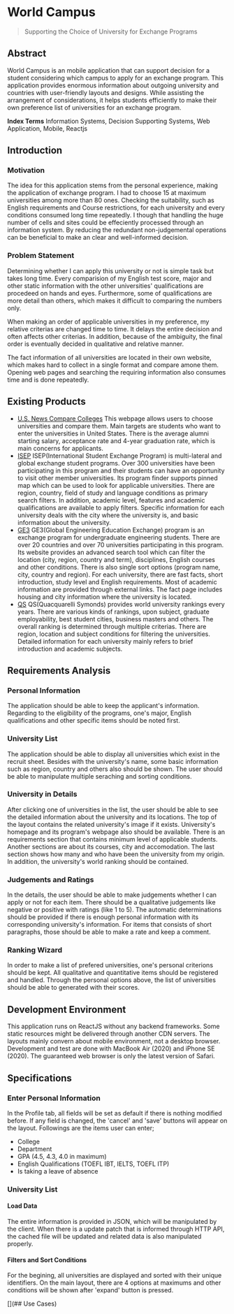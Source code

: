 # World Campus

> Supporting the Choice of University for Exchange Programs

## Abstract

World Campus is an mobile application that can support decision for a student
considering which campus to apply for an exchange program. This application
provides enormous information about outgoing university and countries with
user-friendly layouts and designs. While assisting the arrangement of
considerations, it helps students efficiently to make their own preference list
of universities for an exchange program.

**Index Terms** Information Systems, Decision Supporting Systems, Web
Application, Mobile, Reactjs

## Introduction

### Motivation

The idea for this application stems from the personal experience, making the
application of exchange program. I had to choose 15 at maximum universities
among more than 80 ones. Checking the suitability, such as English
requirements and Course restrictions, for each university and every conditions
consumed long time repeatedly. I though that handling the huge number of cells
and sites could be effeciently processed through an information system. By
reducing the redundant non-judgemental operations can be beneficial to make an
clear and well-informed decision.

### Problem Statement

Determining whether I can apply this university or not is simple task but takes
long time. Every comparision of my English test score, major and other static
information with the other universities' qualifications are procedeed on hands
and eyes. Furthermore, some of qualifications are more detail than others, which
makes it difficult to comparing the numbers only.

When making an order of applicable universities in my preference, my relative
criterias are changed time to time. It delays the entire decision and often
affects other criterias. In addition, because of the ambiguity, the final order
is eventually decided in qualitative and relative manner.

The fact information of all universities are located in their own website, which
makes hard to collect in a single format and compare amone them. Opening web pages
and searching the requiring information also consumes time and is done
repeatedly.

## Existing Products

- [U.S. News Compare
    Colleges](https://www.usnews.com/best-colleges/compare?xwalk_id=145725&xwalk_id=166027)
  This webpage allows users to choose universities and compare them. Main
  targets are students who want to enter the universities in United States.
  There is the average alumni starting salary, acceptance rate and 4-year
  graduation rate, which is main concerns for applicants.
- [ISEP](https://www.isepstudyabroad.org)
  ISEP(International Student Exchange Program) is multi-lateral and global
  exchange student programs. Over 300 universities have been participating in
  this program and their students can have an opportunity to visit other member
  universities. Its program finder supports pinned map which can be used to look
  for applicable universities. There are region, country, field of study and
  language conditions as primary search filters. In addition, academic level,
  features and academic qualifications are available to apply filters. Specific
  information for each university deals with the city where the university is,
  and basic information about the university.
- [GE3](https://globale3.studioabroad.com)
  GE3(Global Engineering Education Exchange) program is an exchange program for
  undergraduate engineering students. There are over 20 countries and over 70
  universities participating in this program. Its website provides an advanced
  search tool which can filter the location (city, region, country and term), 
  disciplines, English courses and other conditions. There is also single sort
  options (program name, city, country and region). For each university, there
  are fast facts, short introduction, study level and English requirements. Most
  of academic information are provided through external links. The fact page
  includes housing and city information where the university is located.
- [QS](https://www.topuniversities.com/university-rankings)
  QS(Quacquarelli Symonds) provides world university rankings every years. There
  are various kinds of rankings, upon subject, graduate employability, best
  student cities, business masters and others. The overall ranking is determined
  through multiple criterias. There are region, location and subject conditions
  for filtering the universities. Detailed information for each university
  mainly refers to brief introduction and academic subjects. 

## Requirements Analysis

### Personal Information

The application should be able to keep the applicant's information. Regarding to
the eligibility of the programs, one's major, English qualifications and other
specific items should be noted first.

### University List

The application should be able to display all universities which exist in the
recruit sheet. Besides with the university's name, some basic information such
as region, country and others also should be shown. The user should be able to
manipulate multiple seraching and sorting conditions.

### University in Details

After clicking one of universities in the list, the user should be able to see
the detailed information about the university and its locations. The top of the
layout contains the related university's image if it exists. University's
homepage and its program's webpage also should be available. There is an
requirements section that contains minimum level of applicable students. Another
sections are about its courses, city and accomodation. The last section shows
how many and who have been the university from my origin. In addition, the
university's world ranking should be contained.

### Judgements and Ratings

In the details, the user should be able to make judgements whether I can apply
or not for each item. There should be a qualitative judgements like negative or
positive with ratings (like 1 to 5). The automatic determinations should be
provided if there is enough personal information with its corresponding
university's information. For items that consists of short paragraphs, those
should be able to make a rate and keep a comment.

### Ranking Wizard

In order to make a list of prefered universities, one's personal criterions
should be kept. All qualitative and quantitative items should be registered and
handled. Through the personal options above, the list of universities should be
able to generated with their scores.

## Development Environment

This application runs on ReactJS without any backend frameworks. Some static
resources might be delivered through another CDN servers. The layouts mainly
convern about mobile environment, not a desktop browser. Development and test
are done with MacBook Air (2020) and iPhone SE (2020). The guaranteed web
browser is only the latest version of Safari.

## Specifications

### Enter Personal Information

In the Profile tab, all fields will be set as default if there is nothing
modified before. If any field is changed, the 'cancel' and 'save' buttons will
appear on the layout. Followings are the items user can enter;

* College
* Department
* GPA (4.5, 4.3, 4.0 in maximum)
* English Qualifications (TOEFL IBT, IELTS, TOEFL ITP)
* Is taking a leave of absence

### University List

#### Load Data

The entire information is provided in JSON, which will be manipulated by the
client. When there is a update patch that is informed through HTTP API, the
cached file will be updated and related data is also manipulated properly.

#### Filters and Sort Conditions

For the begining, all universities are displayed and sorted with their unique
identifiers. On the main layout, there are 4 options at maximums and other
conditions will be shown after 'expand' button is pressed.

[](## Use Cases)
